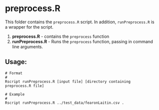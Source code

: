 # preprocess.R

This folder contains the `preprocess.R` script.  In addition, `runPreprocess.R` is a wrapper for the script.

1. **preprocess.R** - contains the `preprocess` function
2. **runPreprocess.R** - Runs the `preprocess` function, passing in command line arguments.

## Usage:

```
# Format
#
Rscript runPreprocess.R [input file] [directory containing preprocess.R file]

# Example
#
Rscript runPreprocess.R ../test_data/fearonLaitin.csv .
```
